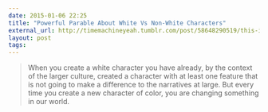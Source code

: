 ```yaml
---
date: 2015-01-06 22:25
title: "Powerful Parable About White Vs Non-White Characters"
external_url: http://timemachineyeah.tumblr.com/post/58648290519/this-is-a-jar-full-of-major-characters
layout: post
tags:
---
```


>When you create a white character you have already, by the context of the larger culture, created a character with at least one feature that is not going to make a difference to the narratives at large. But every time you create a new character of color, you are changing something in our world.
